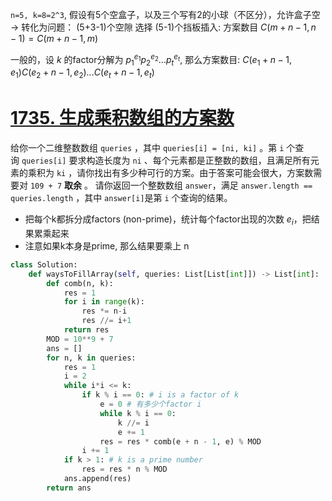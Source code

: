 `n=5, k=8=2^3`, 假设有5个空盒子，以及三个写有2的小球（不区分），允许盒子空
-> 转化为问题： (5+3-1)个空隙 选择 (5-1)个挡板插入: 方案数目 $C(m+n-1,n-1) = C(m+n-1,m)$

一般的，设 $k$ 的factor分解为 $p_1^{e_1}p_2^{e_2}...p_t^{e_t}$, 那么方案数目: $C(e_1+n-1,e_1)C(e_2+n-1,e_2)...C(e_t+n-1,e_t)$
# [1735. 生成乘积数组的方案数](https://leetcode.cn/problems/count-ways-to-make-array-with-product/)
给你一个二维整数数组 `queries` ，其中 `queries[i] = [ni, ki]` 。第 `i` 个查询 `queries[i]` 要求构造长度为 `ni` 、每个元素都是正整数的数组，且满足所有元素的乘积为 `ki` ，请你找出有多少种可行的方案。由于答案可能会很大，方案数需要对 `109 + 7` **取余** 。
请你返回一个整数数组 `answer`，满足 `answer.length == queries.length` ，其中 `answer[i]`是第 `i` 个查询的结果。
- 把每个k都拆分成factors (non-prime)，统计每个factor出现的次数 $e_i$，把结果累乘起来
- 注意如果k本身是prime, 那么结果要乘上 n
```python
class Solution:
    def waysToFillArray(self, queries: List[List[int]]) -> List[int]:
        def comb(n, k):
            res = 1
            for i in range(k):
                res *= n-i
                res //= i+1
            return res
        MOD = 10**9 + 7
        ans = []
        for n, k in queries:
            res = 1
            i = 2
            while i*i <= k:
                if k % i == 0: # i is a factor of k
                    e = 0 # 有多少个factor i
                    while k % i == 0:
                        k //= i
                        e += 1
                    res = res * comb(e + n - 1, e) % MOD
                i += 1
            if k > 1: # k is a prime number
                res = res * n % MOD
            ans.append(res)
        return ans
```